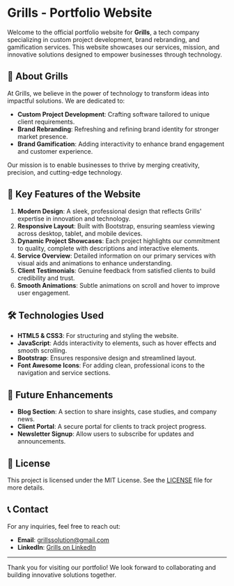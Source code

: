 # Grills - Portfolio Website

Welcome to the official portfolio website for **Grills**, a tech company specializing in custom project development, brand rebranding, and gamification services. This website showcases our services, mission, and innovative solutions designed to empower businesses through technology.

## 📖 About Grills

At Grills, we believe in the power of technology to transform ideas into impactful solutions. We are dedicated to:
- **Custom Project Development**: Crafting software tailored to unique client requirements.
- **Brand Rebranding**: Refreshing and refining brand identity for stronger market presence.
- **Brand Gamification**: Adding interactivity to enhance brand engagement and customer experience.

Our mission is to enable businesses to thrive by merging creativity, precision, and cutting-edge technology.

## 🌟 Key Features of the Website

1. **Modern Design**: A sleek, professional design that reflects Grills' expertise in innovation and technology.
2. **Responsive Layout**: Built with Bootstrap, ensuring seamless viewing across desktop, tablet, and mobile devices.
3. **Dynamic Project Showcases**: Each project highlights our commitment to quality, complete with descriptions and interactive elements.
4. **Service Overview**: Detailed information on our primary services with visual aids and animations to enhance understanding.
5. **Client Testimonials**: Genuine feedback from satisfied clients to build credibility and trust.
6. **Smooth Animations**: Subtle animations on scroll and hover to improve user engagement.

## 🛠️ Technologies Used

- **HTML5 & CSS3**: For structuring and styling the website.
- **JavaScript**: Adds interactivity to elements, such as hover effects and smooth scrolling.
- **Bootstrap**: Ensures responsive design and streamlined layout.
- **Font Awesome Icons**: For adding clean, professional icons to the navigation and service sections.

## 🚀 Future Enhancements

- **Blog Section**: A section to share insights, case studies, and company news.
- **Client Portal**: A secure portal for clients to track project progress.
- **Newsletter Signup**: Allow users to subscribe for updates and announcements.

## 📝 License

This project is licensed under the MIT License. See the [LICENSE](LICENSE) file for more details.

## 📞 Contact

For any inquiries, feel free to reach out:
- **Email**: grillssolution@gmail.com
- **LinkedIn**: [Grills on LinkedIn](https://www.linkedin.com/company/grills-solution/)

---

Thank you for visiting our portfolio! We look forward to collaborating and building innovative solutions together.